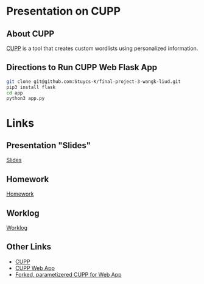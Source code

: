 # Presentation on CUPP

## About CUPP
[CUPP](https://github.com/Mebus/cupp) is a tool that creates custom wordlists using personalized information.

## Directions to Run CUPP Web Flask App
```bash
git clone git@github.com:Stuycs-K/final-project-3-wangk-liud.git
pip3 install flask
cd app
python3 app.py
```

# Links

## Presentation "Slides"
[Slides](https://github.com/Stuycs-K/final-project-3-wangk-liud/blob/main/PRESENTATION.md)

## Homework
[Homework](https://github.com/Stuycs-K/final-project-3-wangk-liud/blob/main/HOMEWORK.md)

## Worklog
[Worklog](https://github.com/Stuycs-K/final-project-3-wangk-liud/blob/main/WORKLOG.md)

## Other Links
* [CUPP](https://github.com/Mebus/cupp/tree/master)
* [CUPP Web App]()
* [Forked, parametizered CUPP for Web App](https://github.com/kev1n/cupp)